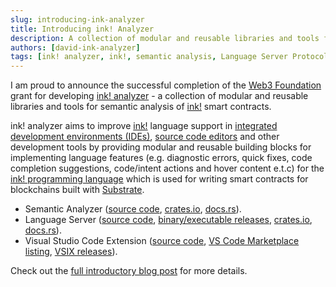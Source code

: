 ```yaml
---
slug: introducing-ink-analyzer
title: Introducing ink! Analyzer
description: A collection of modular and reusable libraries and tools for semantic analysis of ink! smart contracts.
authors: [david-ink-analyzer]
tags: [ink! analyzer, ink!, semantic analysis, Language Server Protocol, LSP, VS Code, smart contracts]
---
```


I am proud to announce the successful completion of the [Web3 Foundation][W3F] grant for developing [ink! analyzer] -
a collection of modular and reusable libraries and tools for semantic analysis of [ink!] smart contracts.

[W3F]: https://web3.foundation/
[ink! analyzer]: https://github.com/ink-analyzer
[ink!]: https://use.ink/

ink! analyzer aims to improve [ink!] language support in [integrated development environments (IDEs)][IDE],
[source code editors][code-editor] and other development tools by providing modular and reusable building blocks
for implementing language features (e.g. diagnostic errors, quick fixes, code completion suggestions,
code/intent actions and hover content e.t.c)
for the [ink! programming language][ink!] which is used for writing smart contracts for blockchains built with [Substrate].

[IDE]: https://en.wikipedia.org/wiki/Integrated_development_environment
[code-editor]: https://en.wikipedia.org/wiki/Source-code_editor
[Substrate]: https://substrate.io/

- Semantic Analyzer ([source code](https://github.com/ink-analyzer/ink-analyzer/tree/master/crates/analyzer),
  [crates.io](https://crates.io/crates/ink-analyzer), [docs.rs](https://docs.rs/ink-analyzer/latest/ink_analyzer/)).
- Language Server ([source code](https://github.com/ink-analyzer/ink-analyzer/tree/master/crates/lsp-server),
  [binary/executable releases](https://github.com/ink-analyzer/ink-analyzer/releases),
  [crates.io](https://crates.io/crates/ink-lsp-server), [docs.rs](https://docs.rs/ink-lsp-server/latest/ink_lsp_server/)).
- Visual Studio Code Extension ([source code](https://github.com/ink-analyzer/ink-vscode),
  [VS Code Marketplace listing](https://marketplace.visualstudio.com/items?itemName=ink-analyzer.ink-analyzer),
  [VSIX releases](https://github.com/ink-analyzer/ink-vscode/releases)).

<!-- truncate -->

Check out the [full introductory blog post](https://analyze.ink/blog/introducing-ink-analyzer) for more details.

